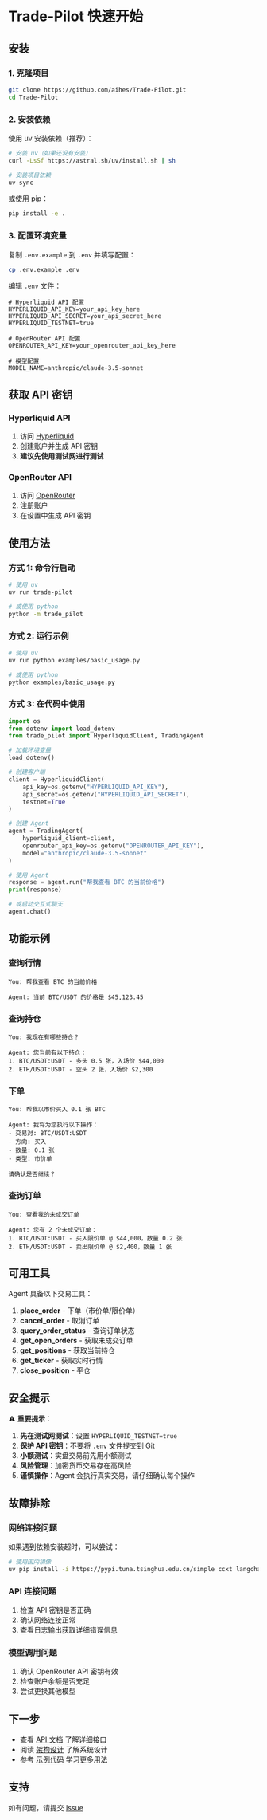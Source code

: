 # Trade-Pilot 快速开始

## 安装

### 1. 克隆项目

```bash
git clone https://github.com/aihes/Trade-Pilot.git
cd Trade-Pilot
```

### 2. 安装依赖

使用 uv 安装依赖（推荐）：

```bash
# 安装 uv（如果还没有安装）
curl -LsSf https://astral.sh/uv/install.sh | sh

# 安装项目依赖
uv sync
```

或使用 pip：

```bash
pip install -e .
```

### 3. 配置环境变量

复制 `.env.example` 到 `.env` 并填写配置：

```bash
cp .env.example .env
```

编辑 `.env` 文件：

```env
# Hyperliquid API 配置
HYPERLIQUID_API_KEY=your_api_key_here
HYPERLIQUID_API_SECRET=your_api_secret_here
HYPERLIQUID_TESTNET=true

# OpenRouter API 配置
OPENROUTER_API_KEY=your_openrouter_api_key_here

# 模型配置
MODEL_NAME=anthropic/claude-3.5-sonnet
```

## 获取 API 密钥

### Hyperliquid API

1. 访问 [Hyperliquid](https://hyperliquid.xyz/)
2. 创建账户并生成 API 密钥
3. **建议先使用测试网进行测试**

### OpenRouter API

1. 访问 [OpenRouter](https://openrouter.ai/)
2. 注册账户
3. 在设置中生成 API 密钥

## 使用方法

### 方式 1: 命令行启动

```bash
# 使用 uv
uv run trade-pilot

# 或使用 python
python -m trade_pilot
```

### 方式 2: 运行示例

```bash
# 使用 uv
uv run python examples/basic_usage.py

# 或使用 python
python examples/basic_usage.py
```

### 方式 3: 在代码中使用

```python
import os
from dotenv import load_dotenv
from trade_pilot import HyperliquidClient, TradingAgent

# 加载环境变量
load_dotenv()

# 创建客户端
client = HyperliquidClient(
    api_key=os.getenv("HYPERLIQUID_API_KEY"),
    api_secret=os.getenv("HYPERLIQUID_API_SECRET"),
    testnet=True
)

# 创建 Agent
agent = TradingAgent(
    hyperliquid_client=client,
    openrouter_api_key=os.getenv("OPENROUTER_API_KEY"),
    model="anthropic/claude-3.5-sonnet"
)

# 使用 Agent
response = agent.run("帮我查看 BTC 的当前价格")
print(response)

# 或启动交互式聊天
agent.chat()
```

## 功能示例

### 查询行情

```
You: 帮我查看 BTC 的当前价格

Agent: 当前 BTC/USDT 的价格是 $45,123.45
```

### 查询持仓

```
You: 我现在有哪些持仓？

Agent: 您当前有以下持仓：
1. BTC/USDT:USDT - 多头 0.5 张，入场价 $44,000
2. ETH/USDT:USDT - 空头 2 张，入场价 $2,300
```

### 下单

```
You: 帮我以市价买入 0.1 张 BTC

Agent: 我将为您执行以下操作：
- 交易对: BTC/USDT:USDT
- 方向: 买入
- 数量: 0.1 张
- 类型: 市价单

请确认是否继续？
```

### 查询订单

```
You: 查看我的未成交订单

Agent: 您有 2 个未成交订单：
1. BTC/USDT:USDT - 买入限价单 @ $44,000，数量 0.2 张
2. ETH/USDT:USDT - 卖出限价单 @ $2,400，数量 1 张
```

## 可用工具

Agent 具备以下交易工具：

1. **place_order** - 下单（市价单/限价单）
2. **cancel_order** - 取消订单
3. **query_order_status** - 查询订单状态
4. **get_open_orders** - 获取未成交订单
5. **get_positions** - 获取当前持仓
6. **get_ticker** - 获取实时行情
7. **close_position** - 平仓

## 安全提示

⚠️ **重要提示**：

1. **先在测试网测试**：设置 `HYPERLIQUID_TESTNET=true`
2. **保护 API 密钥**：不要将 `.env` 文件提交到 Git
3. **小额测试**：实盘交易前先用小额测试
4. **风险管理**：加密货币交易存在高风险
5. **谨慎操作**：Agent 会执行真实交易，请仔细确认每个操作

## 故障排除

### 网络连接问题

如果遇到依赖安装超时，可以尝试：

```bash
# 使用国内镜像
uv pip install -i https://pypi.tuna.tsinghua.edu.cn/simple ccxt langchain langgraph langchain-openai python-dotenv
```

### API 连接问题

1. 检查 API 密钥是否正确
2. 确认网络连接正常
3. 查看日志输出获取详细错误信息

### 模型调用问题

1. 确认 OpenRouter API 密钥有效
2. 检查账户余额是否充足
3. 尝试更换其他模型

## 下一步

- 查看 [API 文档](./API.md) 了解详细接口
- 阅读 [架构设计](./ARCHITECTURE.md) 了解系统设计
- 参考 [示例代码](../examples/) 学习更多用法

## 支持

如有问题，请提交 [Issue](https://github.com/aihes/Trade-Pilot/issues)

